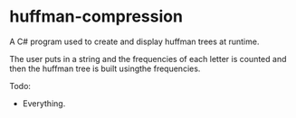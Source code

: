 # huffman-compression
A C# program used to create and display huffman trees at runtime.

The user puts in a string and the frequencies of each letter is counted and then the huffman tree is built usingthe frequencies.

Todo:
- Everything.
